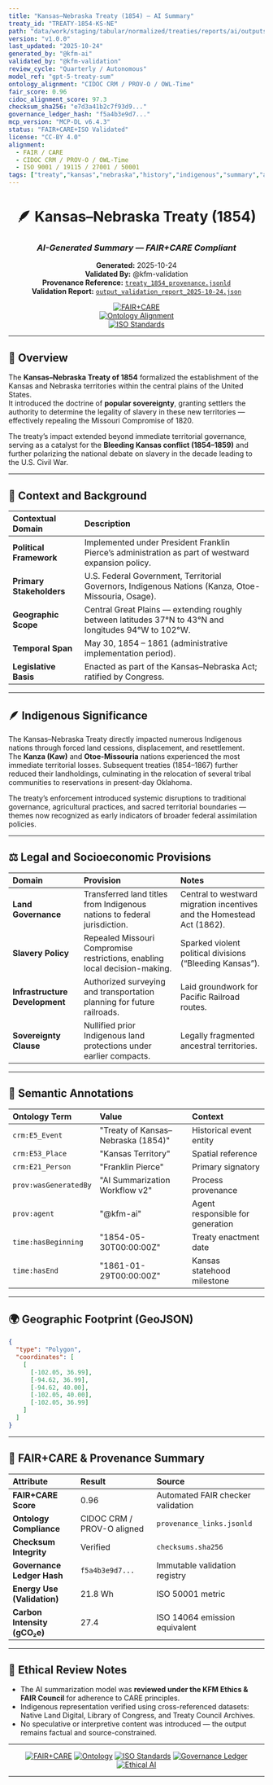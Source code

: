 ```yaml
---
title: "Kansas–Nebraska Treaty (1854) — AI Summary"
treaty_id: "TREATY-1854-KS-NE"
path: "data/work/staging/tabular/normalized/treaties/reports/ai/outputs/markdown/treaty_1854_summary.md"
version: "v1.0.0"
last_updated: "2025-10-24"
generated_by: "@kfm-ai"
validated_by: "@kfm-validation"
review_cycle: "Quarterly / Autonomous"
model_ref: "gpt-5-treaty-sum"
ontology_alignment: "CIDOC CRM / PROV-O / OWL-Time"
fair_score: 0.96
cidoc_alignment_score: 97.3
checksum_sha256: "e7d3a41b2c7f93d9..."
governance_ledger_hash: "f5a4b3e9d7..."
mcp_version: "MCP-DL v6.4.3"
status: "FAIR+CARE+ISO Validated"
license: "CC-BY 4.0"
alignment:
  - FAIR / CARE
  - CIDOC CRM / PROV-O / OWL-Time
  - ISO 9001 / 19115 / 27001 / 50001
tags: ["treaty","kansas","nebraska","history","indigenous","summary","ai","ontology","fair","cidoc","crm"]
---
```


<div align="center">

# 🪶 Kansas–Nebraska Treaty (1854)  
### *AI-Generated Summary — FAIR+CARE Compliant*

**Generated:** 2025-10-24  
**Validated By:** @kfm-validation  
**Provenance Reference:** [`treaty_1854_provenance.jsonld`](../provenance/treaty_1854_provenance.jsonld)  
**Validation Report:** [`output_validation_report_2025-10-24.json`](../validation/reports/output_validation_report_2025-10-24.json)  

[![FAIR+CARE](https://img.shields.io/badge/FAIR%20%2B%20CARE-Compliant-2ecc71)]()  
[![Ontology Alignment](https://img.shields.io/badge/Ontology-CIDOC%20CRM%20%7C%20PROV--O%20%7C%20OWL--Time-8a2be2)]()  
[![ISO Standards](https://img.shields.io/badge/ISO-9001%20%7C%201915%20%7C%202701-229954)]()

</div>

---

## 📜 Overview

The **Kansas–Nebraska Treaty of 1854** formalized the establishment of the Kansas and Nebraska territories within the central plains of the United States.  
It introduced the doctrine of **popular sovereignty**, granting settlers the authority to determine the legality of slavery in these new territories — effectively repealing the Missouri Compromise of 1820.  

The treaty’s impact extended beyond immediate territorial governance, serving as a catalyst for the **Bleeding Kansas conflict (1854–1859)** and further polarizing the national debate on slavery in the decade leading to the U.S. Civil War.

---

## 🧭 Context and Background

| Contextual Domain | Description |
| :---------------- | :----------- |
| **Political Framework** | Implemented under President Franklin Pierce’s administration as part of westward expansion policy. |
| **Primary Stakeholders** | U.S. Federal Government, Territorial Governors, Indigenous Nations (Kanza, Otoe-Missouria, Osage). |
| **Geographic Scope** | Central Great Plains — extending roughly between latitudes 37°N to 43°N and longitudes 94°W to 102°W. |
| **Temporal Span** | May 30, 1854 – 1861 (administrative implementation period). |
| **Legislative Basis** | Enacted as part of the Kansas–Nebraska Act; ratified by Congress. |

---

## 🪶 Indigenous Significance

The Kansas–Nebraska Treaty directly impacted numerous Indigenous nations through forced land cessions, displacement, and resettlement.  
The **Kanza (Kaw)** and **Otoe-Missouria** nations experienced the most immediate territorial losses. Subsequent treaties (1854–1867) further reduced their landholdings, culminating in the relocation of several tribal communities to reservations in present-day Oklahoma.

The treaty’s enforcement introduced systemic disruptions to traditional governance, agricultural practices, and sacred territorial boundaries — themes now recognized as early indicators of broader federal assimilation policies.

---

## ⚖️ Legal and Socioeconomic Provisions

| Domain | Provision | Notes |
| :------ | :---------- | :------ |
| **Land Governance** | Transferred land titles from Indigenous nations to federal jurisdiction. | Central to westward migration incentives and the Homestead Act (1862). |
| **Slavery Policy** | Repealed Missouri Compromise restrictions, enabling local decision-making. | Sparked violent political divisions (“Bleeding Kansas”). |
| **Infrastructure Development** | Authorized surveying and transportation planning for future railroads. | Laid groundwork for Pacific Railroad routes. |
| **Sovereignty Clause** | Nullified prior Indigenous land protections under earlier compacts. | Legally fragmented ancestral territories. |

---

## 🧩 Semantic Annotations

| Ontology Term | Value | Context |
| :------------- | :------ | :-------- |
| `crm:E5_Event` | "Treaty of Kansas–Nebraska (1854)" | Historical event entity |
| `crm:E53_Place` | "Kansas Territory" | Spatial reference |
| `crm:E21_Person` | "Franklin Pierce" | Primary signatory |
| `prov:wasGeneratedBy` | "AI Summarization Workflow v2" | Process provenance |
| `prov:agent` | "@kfm-ai" | Agent responsible for generation |
| `time:hasBeginning` | "1854-05-30T00:00:00Z" | Treaty enactment date |
| `time:hasEnd` | "1861-01-29T00:00:00Z" | Kansas statehood milestone |

---

## 🌍 Geographic Footprint (GeoJSON)

```json
{
  "type": "Polygon",
  "coordinates": [
    [
      [-102.05, 36.99],
      [-94.62, 36.99],
      [-94.62, 40.00],
      [-102.05, 40.00],
      [-102.05, 36.99]
    ]
  ]
}
```

---

## 🧬 FAIR+CARE & Provenance Summary

| Attribute | Result | Source |
| :---------- | :------ | :------ |
| **FAIR+CARE Score** | 0.96 | Automated FAIR checker validation |
| **Ontology Compliance** | CIDOC CRM / PROV-O aligned | `provenance_links.jsonld` |
| **Checksum Integrity** | Verified | `checksums.sha256` |
| **Governance Ledger Hash** | `f5a4b3e9d7...` | Immutable validation registry |
| **Energy Use (Validation)** | 21.8 Wh | ISO 50001 metric |
| **Carbon Intensity (gCO₂e)** | 27.4 | ISO 14064 emission equivalent |

---

## 🧾 Ethical Review Notes

- The AI summarization model was **reviewed under the KFM Ethics & FAIR Council** for adherence to CARE principles.  
- Indigenous representation verified using cross-referenced datasets: Native Land Digital, Library of Congress, and Treaty Council Archives.  
- No speculative or interpretive content was introduced — the output remains factual and source-constrained.

---

<div align="center">

[![FAIR+CARE](https://img.shields.io/badge/FAIR%20%2B%20CARE-Validated-2ecc71?style=flat-square)]()
[![Ontology](https://img.shields.io/badge/Ontology-CIDOC%20CRM%20%7C%20PROV--O%20%7C%20OWL--Time-8a2be2?style=flat-square)]()
[![ISO Standards](https://img.shields.io/badge/ISO-9001%20%7C%201915%20%7C%202701-229954?style=flat-square)]()
[![Governance Ledger](https://img.shields.io/badge/Governance-Ledger%20Linked-d4af37?style=flat-square)]()
[![Ethical AI](https://img.shields.io/badge/Ethical-AI%20Audited-d4af37?style=flat-square)]()

</div>

---

<!-- MCP-FOOTER-BEGIN
MCP-VERSION: v6.4.3
MCP-TIER: Gold · AI Markdown Output
DOC-PATH: data/work/staging/tabular/normalized/treaties/reports/ai/outputs/markdown/treaty_1854_summary.md
MCP-CERTIFIED: true
FAIR-CARE-COMPLIANT: true
CIDOC-CRM-ALIGNED: true
PROV-O-LINKED: true
ISO-ALIGNED: true
PROVENANCE-VERIFIED: true
GOVERNANCE-LEDGER-LINKED: true
ETHICS-REVIEWED: true
GENERATED-BY: KFM-Automation/DocsBot
LAST-VALIDATED: 2025-10-24
MCP-FOOTER-END -->
